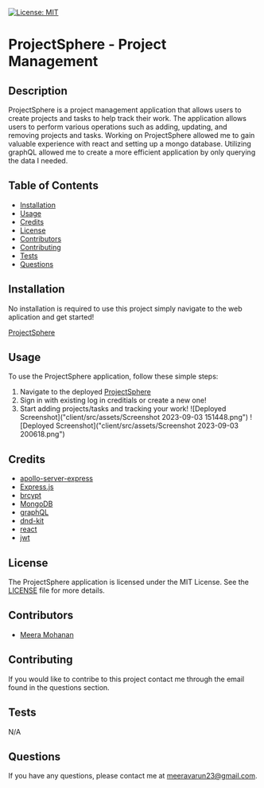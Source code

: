 [![License: MIT](https://img.shields.io/badge/License-MIT-green.svg)](https://opensource.org/licenses/MIT)

# ProjectSphere - Project Management

## Description
ProjectSphere is a project management application that allows users to create projects and tasks to help track their work. The application allows users to perform various operations such as adding, updating, and removing projects and tasks. Working on ProjectSphere allowed me to gain valuable experience with react and setting up a mongo database. Utilizing graphQL allowed me to create a more efficient application by only querying the data I needed.



## Table of Contents

- [Installation](#installation)
- [Usage](#usage)
- [Credits](#credits)
- [License](#license)
- [Contributors](#contributors)
- [Contributing](#contributing)
- [Tests](#tests)
- [Questions](#questions)

## Installation

No installation is required to use this project simply navigate to the web aplication and get started!

[ProjectSphere](https://sleepy-oasis-28097-ab964969462c.herokuapp.com/)

## Usage

To use the ProjectSphere application, follow these simple steps:

1. Navigate to the deployed [ProjectSphere](https://sleepy-oasis-28097-ab964969462c.herokuapp.com/)
2. Sign in with existing log in creditials or create a new one!
3. Start adding projects/tasks and tracking your work!
![Deployed Screenshot]("client/src/assets/Screenshot 2023-09-03 151448.png")
![Deployed Screenshot]("client/src/assets/Screenshot 2023-09-03 200618.png")

## Credits

- [apollo-server-express](https://www.npmjs.com/package/apollo-server-express)
- [Express.js](https://expressjs.com/)
- [brcypt](https://www.npmjs.com/package/bcrypt)
- [MongoDB](https://www.mongodb.com/)
- [graphQL](https://graphql.org/learn/)
- [dnd-kit](https://www.npmjs.com/package/@dnd-kit/core)
- [react](https://reactjs.org/)
- [jwt](https://jwt.io/)

## License

The ProjectSphere application is licensed under the MIT License. See the [LICENSE](LICENSE) file for more details.

## Contributors

- [Meera Mohanan](https://github.com/Meera-Mohanan)

## Contributing

If you would like to contribe to this project contact me through the email found in the questions section.

## Tests

N/A

## Questions

If you have any questions, please contact me at [meeravarun23@gmail.com](mailto:meeravarun23@gmail.com).
